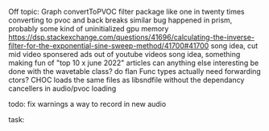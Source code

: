Off topic:
    Graph convertToPVOC
    filter package
    like one in twenty times converting to pvoc and back breaks
        similar bug happened in prism, probably some kind of uninitialized gpu memory 
    https://dsp.stackexchange.com/questions/41696/calculating-the-inverse-filter-for-the-exponential-sine-sweep-method/41700#41700
    song idea, cut mid video sponsered ads out of youtube videos
    song idea, something making fun of "top 10 x june 2022" articles
    can anything else interesting be done with the wavetable class?
    do flan Func types actually need forwarding ctors?
    CHOC loads the same files as libsndfile without the dependancy
    cancellers in audio/pvoc loading

todo:
    fix warnings
    a way to record in new audio
        
task:

